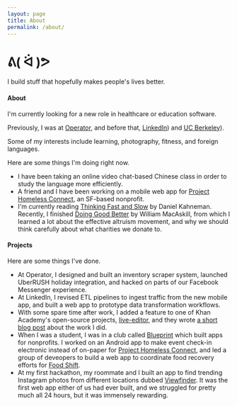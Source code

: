 ```yaml
---
layout: page
title: About
permalink: /about/
---
```

# ᕕ( ᐛ )ᕗ

I build stuff that hopefully makes people's lives better.

#### About

I'm currently looking for a new role in healthcare or education software.

Previously, I was at [Operator](https://operator.com), and before that, [LinkedIn](https://linkedin.com)) and [UC Berkeley](https://berkeley.edu)).

Some of my interests include learning, photography, fitness, and foreign languages.

Here are some things I'm doing right now.

- I have been taking an online video chat-based Chinese class in order to study the language more efficiently.
- A friend and I have been working on a mobile web app for [Project Homeless Connect](https://projecthomelessconnect.org/), an SF-based nonprofit.
- I'm currently reading [Thinking Fast and Slow](https://smile.amazon.com/Thinking-Fast-Slow-Daniel-Kahneman/dp/0374533555) by Daniel Kahneman. Recently, I finished [Doing Good Better](https://smile.amazon.com/Doing-Good-Better-Effective-Altruism/dp/1592409660) by William MacAskill, from which I learned a lot about the effective altruism movement, and why we should think carefully about what charities we donate to.

#### Projects

Here are some things I've done.

- At Operator, I designed and built an inventory scraper system, launched UberRUSH holiday integration, and hacked on parts of our Facebook Messenger experience.
- At LinkedIn, I revised ETL pipelines to ingest traffic from the new mobile app, and built a web app to prototype data transformation workflows.
- With some spare time after work, I added a feature to one of Khan Academy's open-source projects, [live-editor](https://github.com/Khan/live-editor), and they wrote [a short blog post](http://cs-blog.khanacademy.org/2015/10/new-helpful-messages-for-our-webpage.html) about the work I did.
- When I was a student, I was in a club called [Blueprint](https://calblueprint.org) which built apps for nonprofits. I worked on an Android app to make event check-in electronic instead of on-paper for [Project Homeless Connect](https://projecthomelessconnect.org/), and led a group of deveopers to build a web app to coordinate food recovery efforts for [Food Shift](http://foodshift.net).
- At my first hackathon, my roommate and I built an app to find trending Instagram photos from different locations dubbed [Viewfinder](https://viewfinder.herokuapp.com/). It was the first web app either of us had ever built, and we struggled for pretty much all 24 hours, but it was immensely rewarding.